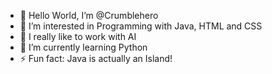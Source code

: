 - 👋 Hello World, I’m @Crumblehero
- 👀 I’m interested in Programming with Java, HTML and CSS
- 🤖 I really like to work with AI
- 🌱 I’m currently learning Python
- ⚡ Fun fact: Java is actually an Island!
